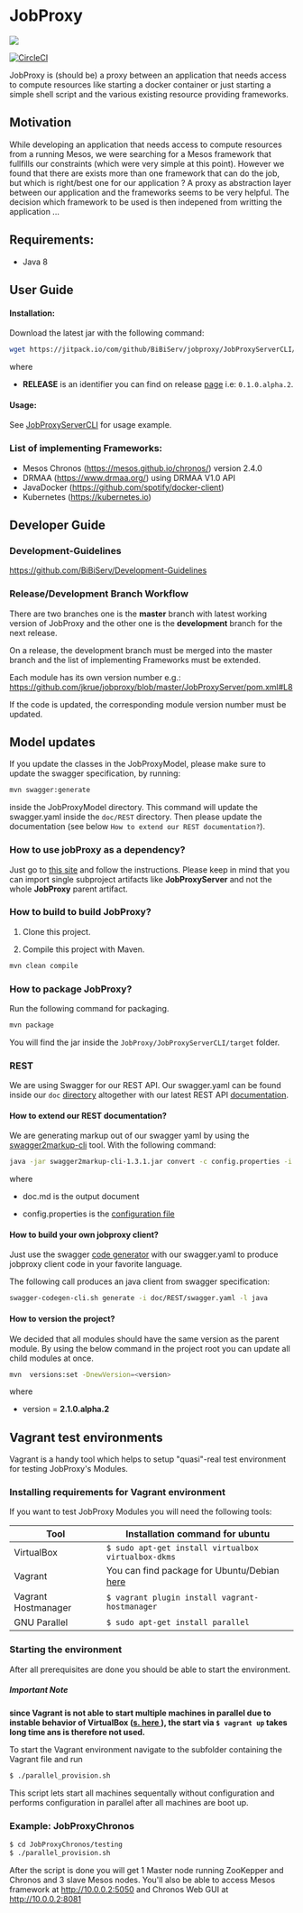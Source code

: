 # JobProxy

[![](https://jitpack.io/v/BiBiServ/jobproxy.svg)](https://jitpack.io/#BiBiServ/jobproxy)

[![CircleCI](https://circleci.com/gh/BiBiServ/jobproxy/tree/development.svg?style=svg)](https://circleci.com/gh/BiBiServ/jobproxy/tree/development)

JobProxy is (should be) a proxy between an application that needs access to compute resources like starting a docker container or just starting a simple shell script and the various existing resource providing frameworks. 

## Motivation

While developing an application that needs access to compute resources from a running Mesos, we were searching for a Mesos framework that fullfills our constraints (which were very simple at this point). However we found that there are exists more than one framework that can do the job, but which is right/best one for our application ? A proxy as abstraction layer between our application and the frameworks seems to be very helpful. The decision which framework to be used is then indepened from writting the application ...

## Requirements:

* Java 8

## User Guide

#### Installation:

Download the latest jar with the following command:

~~~BASH
wget https://jitpack.io/com/github/BiBiServ/jobproxy/JobProxyServerCLI/RELEASE/JobProxyServerCLI-RELEASE.jar
~~~

where 
  
  * **RELEASE** is an identifier you can find on release [page](https://github.com/BiBiServ/jobproxy/releases) i.e: `0.1.0.alpha.2`.

#### Usage:

See  [JobProxyServerCLI](JobProxyServerCLI) for
usage example.

### List of implementing Frameworks:

* Mesos Chronos (https://mesos.github.io/chronos/) version 2.4.0
* DRMAA (https://www.drmaa.org/) using DRMAA V1.0 API
* JavaDocker (https://github.com/spotify/docker-client)
* Kubernetes (https://kubernetes.io)

## Developer Guide

### Development-Guidelines

https://github.com/BiBiServ/Development-Guidelines

### Release/Development Branch Workflow

There are two branches one is the **master** branch with latest working version of JobProxy and the other one is
the **development** branch for the next release.

On a release, the development branch must be merged into the master branch and the list of implementing Frameworks must be extended.

Each module has its own version number e.g.: https://github.com/jkrue/jobproxy/blob/master/JobProxyServer/pom.xml#L8
 
If the code is updated, the corresponding module version number must be updated. 

## Model updates

If you update the classes in the JobProxyModel, please make sure to update the swagger specification, by running:

~~~BASH
mvn swagger:generate
~~~

inside the JobProxyModel directory. This command will update the swagger.yaml inside the `doc/REST` directory.
Then please update the documentation (see below `How to extend our REST documentation?`). 

### How to use jobProxy as a dependency?

Just go to [this site](https://jitpack.io/#BiBiServ/jobproxy) and follow the instructions.
Please keep in mind that you can import single subproject artifacts like **JobProxyServer** and 
not the whole **JobProxy** parent artifact.

### How to build to build JobProxy?

1. Clone this project.

2. Compile this project with Maven.

~~~Bash
mvn clean compile
~~~

### How to package JobProxy?

Run the following command for packaging. 

~~~Bash
mvn package
~~~

You will find the jar inside the `JobProxy/JobProxyServerCLI/target` folder.

### REST

We are using Swagger for our REST API. Our swagger.yaml can be found inside our `doc` [directory](doc/REST) altogether with our
latest REST API [documentation](doc/REST/api.md).

#### How to extend our REST documentation?

We are generating markup out of our swagger yaml by using the [swagger2markup-cli](https://bintray.com/swagger2markup/Maven/download_file?file_path=io%2Fgithub%2Fswagger2markup%2Fswagger2markup-cli%2F1.3.1%2Fswagger2markup-cli-1.3.1.jar) tool.
With the following command:

~~~BASH
java -jar swagger2markup-cli-1.3.1.jar convert -c config.properties -i swagger.yaml -f api
~~~

where
   
   * doc.md is the output document
   
   * config.properties is the [configuration file](doc/REST/config.properties)

#### How to build your own jobproxy client?

Just use the swagger [code generator](https://github.com/swagger-api/swagger-codegen) with our swagger.yaml to produce jobproxy client code in your favorite language.

The following call produces an java client from swagger specification:

~~~BASH
swagger-codegen-cli.sh generate -i doc/REST/swagger.yaml -l java 
~~~

#### How to version the project?

We decided that all modules should have the same version as the parent module.
By using the below command in the project root you can update all child modules at once.

~~~BASH
mvn  versions:set -DnewVersion=<version>
~~~

where
  
 * version = **2.1.0.alpha.2**

## Vagrant test environments

Vagrant is a handy tool which helps to setup "quasi"-real test environment for testing JobProxy's Modules.
### Installing requirements for Vagrant environment
If you want to test JobProxy Modules you will need the following tools:

| Tool | Installation command for ubuntu |
| ------ | ------ |
| VirtualBox | ``` $ sudo apt-get install virtualbox virtualbox-dkms ``` |
| Vagrant | You can find package for Ubuntu/Debian  [here](https://www.vagrantup.com/downloads.html)|
| Vagrant Hostmanager | ``` $ vagrant plugin install vagrant-hostmanager ``` |
| GNU Parallel | ``` $ sudo apt-get install parallel ``` |

### Starting the environment
After all prerequisites are done you should be able to start the environment.
##### Important Note
**since Vagrant is not able to start multiple machines in parallel due to instable behavior of VirtualBox ([s. here ](https://www.vagrantup.com/docs/virtualbox/usage.html)), the start via ``` $ vagrant up ``` takes long time ans is therefore not used.**

To start the Vagrant environment navigate to the subfolder containing the Vagrant file and run

```sh
$ ./parallel_provision.sh
```
This script lets start all machines sequentally without configuration and performs configuration in parallel after all machines are boot up.

### Example: JobProxyChronos
```sh
$ cd JobProxyChronos/testing
$ ./parallel_provision.sh
```

After the script is done you will get 1 Master node running ZooKepper and Chronos and 3 slave Mesos nodes. You'll also be able to access Mesos framework at http://10.0.0.2:5050 and Chronos Web GUI at http://10.0.0.2:8081  
